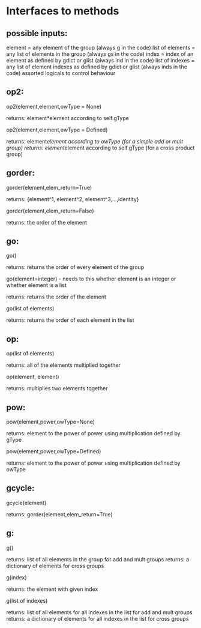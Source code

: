 # Interfaces to methods

## possible inputs:

element = any element of the group (always g in the code)
list of elements = any list of elements in the group (always gs in the code)
index = index of an element as defined by gdict or glist (always ind in the code)
list of indexes = any list of element indexes as defined by gdict or glist (always inds in the code)
assorted logicals to control behaviour

## op2:

op2(element,element,owType = None)

returns: element*element according to self.gType

op2(element,element,owType = Defined)

returns: element*element according to owType (for a simple add or mult group)
returns: element*element according to self.gType (for a cross product group)

## gorder:

gorder(element,elem_return=True)

returns: {element^1, element^2, element^3,...,identity}

gorder(element,elem_return=False)

returns: the order of the element

## go:

go()

returns: returns the order of every element of the group

go(element=integer) - needs to this whether element is an integer or whether element is a list

returns: returns the order of the element

go(list of elements)

returns: returns the order of each element in the list

## op:

op(list of elements)

returns: all of the elements multiplied together

op(element, element)

returns: multiplies two elements together

## pow:

pow(element,power,owType=None)

returns: element to the power of power using multiplication defined by gType

pow(element,power,owType=Defined)

returns: element to the power of power using multiplication defined by owType

## gcycle:

gcycle(element)

returns: gorder(element,elem_return=True)

## g:

g()

returns: list of all elements in the group for add and mult groups
returns: a dictionary of elements for cross groups

g(index)

returns: the element with given index

g(list of indexes)

returns: list of all elements for all indexes in the list for add and mult groups
returns: a dictionary of elements for all indexes in the list for cross groups









